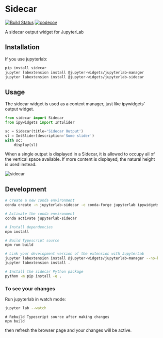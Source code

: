 # Sidecar

[![Build Status](https://travis-ci.org/jupyter-widgets/jupyterlab-sidecar.svg?branch=master)](https://travis-ci.org/jupyter-widgets/jupyterlab-sidecar)
[![codecov](https://codecov.io/gh/jupyter-widgets/jupyterlab-sidecar/branch/master/graph/badge.svg)](https://codecov.io/gh/jupyter-widgets/jupyterlab-sidecar)

A sidecar output widget for JupyterLab

## Installation

If you use jupyterlab:

```bash
pip install sidecar
jupyter labextension install @jupyter-widgets/jupyterlab-manager
jupyter labextension install @jupyter-widgets/jupyterlab-sidecar
```

## Usage

The sidecar widget is used as a context manager, just like ipywidgets' output
widget.

```python
from sidecar import Sidecar
from ipywidgets import IntSlider

sc = Sidecar(title='Sidecar Output')
sl = IntSlider(description='Some slider')
with sc:
    display(sl)
```

When a single output is displayed in a Sidecar, it is allowed to occupy all of
the vertical space available. If more content is displayed, the natural height
is used instead.

![sidecar](sidecar.gif)

## Development

```bash
# Create a new conda environment
conda create -n jupyterlab-sidecar -c conda-forge jupyterlab ipywidgets nodejs

# Activate the conda environment
conda activate jupyterlab-sidecar

# Install dependencies
npm install

# Build Typescript source
npm run build

# Link your development version of the extension with JupyterLab
jupyter labextension install @jupyter-widgets/jupyterlab-manager --no-build
jupyter labextension install .

# Install the sidecar Python package
python -m pip install -e .
```

### To see your changes
Run jupyterlab in watch mode:

```bash
jupyter lab --watch
```

```
# Rebuild Typescript source after making changes
npm build
```

then refresh the browser page and your changes will be active.
